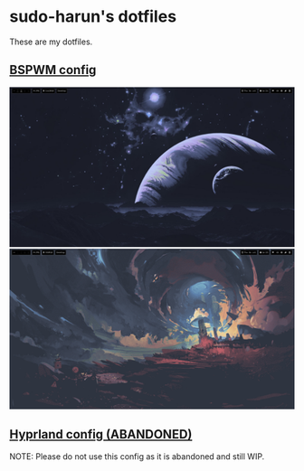 <h1>sudo-harun's dotfiles</h1>

These are my dotfiles.

<h2><a href="https://github.com/sudo-harun/dotfiles/tree/bspwm">BSPWM config</a></h2>
<div align="center">
  <img src="./assets/screenshot1.png" alt="bspwm screenshot 1">
  <img src="./assets/screenshot2.png" alt="bspwm screenshot 2">
</div>

<h2><a href="https://github.com/sudo-harun/dotfiles/tree/hyprland">Hyprland config (ABANDONED)</a></h2>

NOTE: Please do not use this config as it is abandoned and still WIP.
